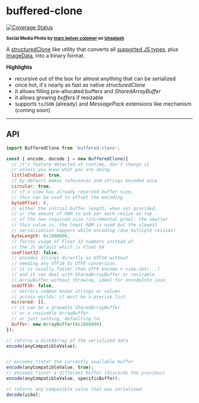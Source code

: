 # buffered-clone

[![Coverage Status](https://coveralls.io/repos/github/WebReflection/buffered-clone/badge.svg?branch=main)](https://coveralls.io/github/WebReflection/buffered-clone?branch=main) 

<sup>**Social Media Photo by [marc belver colomer](https://unsplash.com/@marc_belver) on [Unsplash](https://unsplash.com/)**</sup>

A [structuredClone](https://developer.mozilla.org/en-US/docs/Web/API/Window/structuredClone) like utility that converts all [supported JS types](https://developer.mozilla.org/en-US/docs/Web/API/Web_Workers_API/Structured_clone_algorithm#javascript_types), plus [ImageData](https://developer.mozilla.org/en-US/docs/Web/API/ImageData), into a binary format.

**Highlights**

  * recursive out of the box for almost anything that can be serialized
  * once *hot*, it's nearly as fast as native *structuredClone*
  * it allows filling pre-allocated buffers and *SharedArrayBuffer*
  * it allows growing *buffers* if resizable
  * supports `toJSON` (already) and *MessagePack* extensions like mechanism (coming soon)

- - -

## API

```js
import BufferedClone from 'buffered-clone';

const { encode, decode } = new BufferedClone({
  // it's feature detected at runtime, don't change it
  // unless you know what you are doing.
  littleEndian: true,
  // by default makes references and strings encoded once
  circular: true,
  // if a view has already reserved buffer size,
  // this can be used to offset the encoding
  byteOffset: 0,
  // either the initial buffer length, when not provided,
  // or the amount of RAM to ask per each resize on top
  // of the new required size (incremental grow): the smaller
  // this value is, the least RAM is used but the slowest
  // serialization happens while encoding (due multiple resizes)
  byteLength: 0x1000000,
  // forces usage of Float 32 numbers instead of
  // the JS default which is Float 64
  useFloat32: false,
  // encodes strings directly as UTF16 without
  // needing any UTF16 to UTF8 conversion.
  // it is usually faster than UTF8 encode + view.set(...)
  // and it can deal with SharedArrayBuffer or resizable
  // ArrayBuffer without throwing, ideal for encodeInto case
  useUTF16: false,
  // mirrors common known strings or values
  // across worlds: it must be a precise list
  mirrored: [],
  // it can be a growable SharedArrayBuffer
  // or a resizable ArrayBuffer
  // or just nothing, defaulting to:
  buffer: new ArrayBuffer(0x1000000)
});

// returns a Uint8Array of the serialized data
encode(anyCompatibleValue);


// encodes *into* the currently available buffer
encode(anyCompatibleValue, true);
// encodes *into* a different buffer (discards the previous)
encode(anyCompatibleValue, specificBuffer);

// returns any compatible value that was serialized
decode(ui8a);
```
